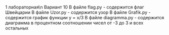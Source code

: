 1 лабораторная\n
Вариант 10
В файле flag.py - содержится флаг Швейцарии
В файле Uzor.py - содержится узор 
В файле Grafik.py - содержится график функции y = x/3
В файле diagramma.py - содержится диаграмма в процентном соотношении чисел от -3 до 3 и всех остальных
